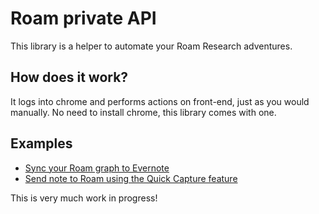 # Roam private API

This library is a helper to automate your Roam Research adventures.

## How does it work?

It logs into chrome and performs actions on front-end, just as you would manually. No need to install chrome, this library comes with one.

## Examples

- [Sync your Roam graph to Evernote](./examples/sync_evernote.js)
- [Send note to Roam using the Quick Capture feature](./examples/quick_capture.js)


This is very much work in progress!
